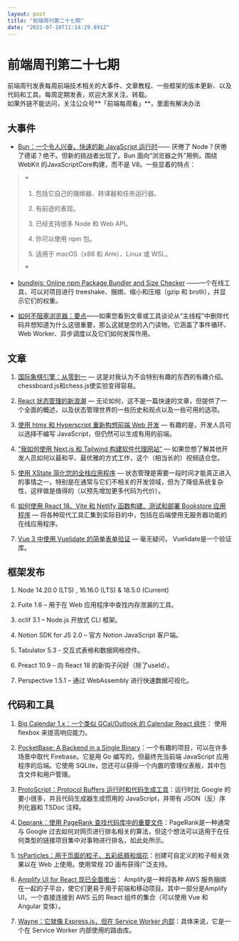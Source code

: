 ```yaml
---
layout: post
title: "前端周刊第二十七期"
date: "2022-07-10T11:14:29.891Z"
---
```

前端周刊第二十七期
=========

前端周刊发表每周前端技术相关的大事件、文章教程、一些框架的版本更新、以及代码和工具。每周定期发表，欢迎大家关注、转载。  
如果外链不能访问，关注公众号**「前端每周看」**，里面有解决办法

大事件
---

*   [Bun：一个令人兴奋、快速的新 JavaScript 运行时](https://www.youtube.com/watch?v=kMlkCYL9qo0)—— 厌倦了 Node？厌倦了德诺？绝不。但新的挑战者出现了。Bun 面向“浏览器之外”用例，围绕 WebKit 的JavaScriptCore构建，而不是 V8。一些显着的特点：
    

> ❝
> 
> 1.  包括它自己的捆绑器、转译器和任务运行器。
>     
> 2.  有前途的表现。
>     
> 3.  已经支持很多 Node 和 Web API。
>     
> 4.  你可以使用 npm 包。
>     
> 5.  适用于 macOS（x86 和 Arm）、Linux 或 WSL。
>     
> 
> ❞

*   [bundlejs: Online npm Package Bundler and Size Checker](https://lea.verou.me/2022/06/releasing-colorjs/) ——一个在线工具，可以对项目进行 treeshake、捆绑、缩小和压缩（gzip 和 brotli），并显示它们的权重。
    
*   [如何不阻塞浏览器：要点](https://nodesource.com/blog/takeaways-OpenJSWorld22)——如果您看到文章或工具谈论从“主线程”中删除代码并想知道为什么这很重要，那么这就是您的入门读物。它涵盖了事件循环、Web Worker、异步调度以及它们如何发挥作用。
    

文章
--

1.  [国际象棋引擎：从零到一](https://h3manth.com/ES2022/) — 这是对我认为不会特别有趣的东西的有趣介绍。chessboard.js和chess.js使实验变得容易。
    
2.  [React 状态管理的新浪潮](https://lofi.limo/blog/retry-xmlhttprequest-carefully) — 无论如何，这不是一篇快速的文章，但提供了一个全面的概述，以及状态管理世界的一些历史和观点以及一些可用的选项。
    
3.  [使用 htmx 和 Hyperscript 重新构想前端 Web 开发](https://mikevdv.dev/blog/2022-06-23-stop-the-screen-going-to-sleep-with-javascript) — 有趣的是，开发人员可以选择不编写 JavaScript，但仍然可以生成有用的前端。
    
4.  [“我如何使用 Next.js 和 Tailwind 构建软件代理网站”](https://2ality.com/2022/06/nodejs-file-system.html) — 如果您想了解其他开发人员如何以最和平、最优雅的方式工作，这个（相当长的）视频适合您。
    
5.  [使用 XState 简化您的全栈应用程序](https://mmazzarolo.com/blog/2022-06-26-filling-local-storage-programmatically/) — 状态管理是需要一段时间才能真正进入的事情之一，特别是在通常与它们不相关的开发领域，但为了降低系统复杂性，这样做是值得的（以预先增加更多代码为代价）。
    
6.  [如何使用 React 18、Vite 和 Netlify 函数构建、测试和部署 Bookstore 应用程序](https://www.youtube.com/watch?v=h1-zQ0SSS6M) — 将各种现代工具汇集到实际目的中，包括在后端使用无服务器功能的在线应用程序。
    
7.  [Vue 3 中使用 Vuelidate 的简单表单验证](https://www.youtube.com/watch?v=h1-zQ0SSS6M) — 毫无疑问， Vuelidate是一个验证库。
    

框架发布
----

1.  Node 14.20.0 (LTS) , 16.16.0 (LTS) & 18.5.0 (Current)
    
2.  Fuite 1.6 – 用于在 Web 应用程序中查找内存泄漏的工具。
    
3.  oclif 3.1 – Node.js 开放式 CLI 框架。
    
4.  Notion SDK for JS 2.0 – 官方 Notion JavaScript 客户端。
    
5.  Tabulator 5.3 - 交互式表格和数据网格控件。
    
6.  Preact 10.9 – 向 React 18 的新钩子问好（除了useId）。
    
7.  Perspective 1.5.1 – 通过 WebAssembly 进行快速数据可视化。
    

代码和工具
-----

1.  [Big Calendar 1.x：一个类似 GCal/Outlook 的 Calendar React 组件](https://medialab.sciencespo.fr/en/news/sigmajs-version-2-finally-released/)： 使用 flexbox 来提高响应能力。
    
2.  [PocketBase: A Backend in a Single Binary](https://blog.vuejs.org/posts/vue-2-7-naruto.html)：一个有趣的项目，可以在许多场景中取代 Firebase。它是用 Go 编写的，但最终充当前端 JavaScript 应用程序的后端。它使用 SQLite，您还可以获得一个内置的管理仪表板，其中包含文件和用户管理。
    
3.  [ProtoScript：Protocol Buffers 运行时和代码生成工具](https://github.com/astoilkov/main-thread-scheduling)：运行时比 Google 的要小很多，并且代码生成器生成惯用的 JavaScript，并带有 JSON（反）序列化器和 TSDoc 注释。
    
4.  [Deprank：使用 PageRank 查找代码库中的重要文件](https://github.com/neo4j-contrib/neovis.js)：PageRank是一种通常与 Google 过去如何对网页进行排名相关的算法，但这个想法可以适用于在任何类型的链接项目集中对事物进行排名，如此处所示。
    
5.  [tsParticles：用于页面的粒子、五彩纸屑和烟花](https://github.com/vendia/serverless-express)：创建可自定义的粒子相关效果以在 Web 上使用。使用常规 2D 画布获得广泛支持。
    
6.  [Amplify UI for React 现已全面推出](https://github.com/wooorm/trim-lines)： Amplify是一种将各种 AWS 服务捆绑在一起的子平台，使它们更易于用于前端和移动项目。其中一部分是Amplify UI，一个直接连接到 AWS 云的 React 组件的集合（可以使用 Vue 和 Angular 变体）。
    
7.  [Wayne：它就像 Express.js，但在 Service Worker 内部](https://handsontable.com/)：具体来说，它是一个在 Service Worker 内部使用的路由库。